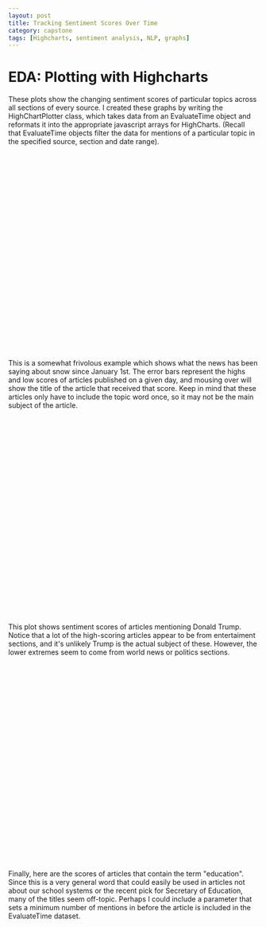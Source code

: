 ```yaml
---
layout: post
title: Tracking Sentiment Scores Over Time
category: capstone
tags: [Highcharts, sentiment analysis, NLP, graphs]
---
```

# EDA: Plotting with Highcharts

These plots show the changing sentiment scores of particular topics across all sections of every source. I created these graphs by writing the HighChartPlotter class, which takes data from an EvaluateTime object and reformats it into the appropriate javascript arrays for HighCharts. (Recall that EvaluateTime objects filter the data for mentions of a particular topic in the specified source, section and date range).

<script src="https://code.highcharts.com/highcharts.js"></script>
<script src="https://code.highcharts.com/highcharts-more.js"></script>
<script src="https://code.highcharts.com/modules/exporting.js"></script>

<div id="snow-sent-container" style="height: 400px; margin: auto; min-width: 400px; max-width: 600px"></div>


<script>
Highcharts.chart('snow-sent-container', {
  chart: {
    zoomType: 'x',
  },
  title: {
    text: 'Sentiment Score of Articles Containing "Snow"'
  },
  xAxis: [{
    type: 'datetime',
    title: {
      text: 'date',
      scalable: false
    }
  }],
  yAxis: {
    labels: {
      format: '{value}'
    },
    title: {
      text: 'Sentiment Scores'
    }
  },

  tooltip: {
    shared: false
  },
  series: [{
      "data": [
        [1484784000000, -0.014893484480660248],
        [1485475200000, 0.014371672502919777],
        [1485561600000, 0.0026270013166849659],
        [1485734400000, -0.0073898442224183966],
        [1485820800000, 0.0022959841115190831],
        [1485907200000, -0.0053017946320986237],
        [1486080000000, -0.00061089102328844335],
        [1486166400000, 0.0067917211135855573],
        [1486252800000, -0.0082626099072710645],
        [1486339200000, -0.0073095420507190033],
        [1486425600000, 0.0077615154717657897],
        [1486512000000, 0.004258487094170974],
        [1486598400000, 0.00022660012279252835],
        [1486684800000, 0.0030613481044298617]
      ],
      "type": "spline",
      "name": "Mean Score",
      "marker": false
    },{"name": "How Some Frolicking Fish Got Stuck in a Moment", "color": "#FF0000", "data": [[1484784000000, -0.014893484480660248]], "tooltip": {"pointFormat": "{point.y}"}, "marker": {"color": "#FF0000", "symbol": "circle", "enabled": true}, "type": "scatter", "showInLegend": false}, {"name": "How Do You Sell a Work of Art Built Into the Earth?", "color": "#FF0000", "data": [[1485475200000, 0.014371672502919777]], "tooltip": {"pointFormat": "{point.y}"}, "marker": {"color": "#FF0000", "symbol": "circle", "enabled": true}, "type": "scatter", "showInLegend": false}, {"name": "In Americas Heartland, Discussing Climate Change Without Saying Climate Change", "color": "#FF0000", "data": [[1485561600000, 0.002627001316684966]], "tooltip": {"pointFormat": "{point.y}"}, "marker": {"color": "#FF0000", "symbol": "circle", "enabled": true}, "type": "scatter", "showInLegend": false}, {"name": "Ice That Sparkles Like Diamonds Washes Onto Japanese Shores", "color": "#FF0000", "data": [[1485734400000, 0.01138116989617622]], "tooltip": {"pointFormat": "{point.y}"}, "marker": {"color": "#FF0000", "symbol": "circle", "enabled": true}, "type": "scatter", "showInLegend": false}, {"name": "The Image of Time", "color": "#FF0000", "data": [[1485820800000, 0.009198599732897583]], "tooltip": {"pointFormat": "{point.y}"}, "marker": {"color": "#FF0000", "symbol": "circle", "enabled": true}, "type": "scatter", "showInLegend": false}, {"name": "Fish can\'t talk, so they pee instead ", "color": "#FF0000", "data": [[1485907200000, -0.003725365527355257]], "tooltip": {"pointFormat": "{point.y}"}, "marker": {"color": "#FF0000", "symbol": "circle", "enabled": true}, "type": "scatter", "showInLegend": false}, {"name": "9 cooking projects that will please a crowd  or just you", "color": "#FF0000", "data": [[1486080000000, 0.012756601627775097]], "tooltip": {"pointFormat": "{point.y}"}, "marker": {"color": "#FF0000", "symbol": "circle", "enabled": true}, "type": "scatter", "showInLegend": false}, {"name": "What Happens When a Rape Goes Unreported", "color": "#FF0000", "data": [[1486166400000, 0.006791721113585557]], "tooltip": {"pointFormat": "{point.y}"}, "marker": {"color": "#FF0000", "symbol": "circle", "enabled": true}, "type": "scatter", "showInLegend": false}, {"name": "How to make frothy cocktails without the egg: Use chickpea water.", "color": "#FF0000", "data": [[1486252800000, 0.007134298527332862]], "tooltip": {"pointFormat": "{point.y}"}, "marker": {"color": "#FF0000", "symbol": "circle", "enabled": true}, "type": "scatter", "showInLegend": false}, {"name": "The music man: Josh Bell at mid-career", "color": "#FF0000", "data": [[1486339200000, 0.014871492557912569]], "tooltip": {"pointFormat": "{point.y}"}, "marker": {"color": "#FF0000", "symbol": "circle", "enabled": true}, "type": "scatter", "showInLegend": false}, {"name": "Fashion vs. Winter: Who Wins?", "color": "#FF0000", "data": [[1486425600000, 0.034112602141448296]], "tooltip": {"pointFormat": "{point.y}"}, "marker": {"color": "#FF0000", "symbol": "circle", "enabled": true}, "type": "scatter", "showInLegend": false}, {"name": "Spring will be here soon. Enjoy the last days of winter stillness in the garden.", "color": "#FF0000", "data": [[1486512000000, 0.025999163239962195]], "tooltip": {"pointFormat": "{point.y}"}, "marker": {"color": "#FF0000", "symbol": "circle", "enabled": true}, "type": "scatter", "showInLegend": false}, {"name": "The Colorado Historic Hot Springs Loop makes it easy to plan a visit  and a long soak", "color": "#FF0000", "data": [[1486598400000, 0.014185168128377768]], "tooltip": {"pointFormat": "{point.y}"}, "marker": {"color": "#FF0000", "symbol": "circle", "enabled": true}, "type": "scatter", "showInLegend": false}, {"name": "Kate Spade playful, Klein political at NY Fashion Week", "color": "#FF0000", "data": [[1486684800000, 0.01763206673250885]], "tooltip": {"pointFormat": "{point.y}"}, "marker": {"color": "#FF0000", "symbol": "circle", "enabled": true}, "type": "scatter", "showInLegend": false},
    {"name": "How Some Frolicking Fish Got Stuck in a Moment", "color": "#FF0000", "data": [[1484784000000, -0.014893484480660248]], "tooltip": {"pointFormat": "{point.y}"}, "marker": {"color": "#FF0000", "symbol": "circle", "enabled": true}, "type": "scatter", "showInLegend": false}, {"name": "How Do You Sell a Work of Art Built Into the Earth?", "color": "#FF0000", "data": [[1485475200000, 0.014371672502919777]], "tooltip": {"pointFormat": "{point.y}"}, "marker": {"color": "#FF0000", "symbol": "circle", "enabled": true}, "type": "scatter", "showInLegend": false}, {"name": "In Americas Heartland, Discussing Climate Change Without Saying Climate Change", "color": "#FF0000", "data": [[1485561600000, 0.002627001316684966]], "tooltip": {"pointFormat": "{point.y}"}, "marker": {"color": "#FF0000", "symbol": "circle", "enabled": true}, "type": "scatter", "showInLegend": false}, {"name": "Ollie, a Standoffish Bobcat, Is Missing From the National Zoo", "color": "#FF0000", "data": [[1485734400000, -0.026309530234651497]], "tooltip": {"pointFormat": "{point.y}"}, "marker": {"color": "#FF0000", "symbol": "circle", "enabled": true}, "type": "scatter", "showInLegend": false}, {"name": "Refugees Welcome. Volunteers Embrace Congolese Family in the Hudson Valley.", "color": "#FF0000", "data": [[1485820800000, -0.004925308079183126]], "tooltip": {"pointFormat": "{point.y}"}, "marker": {"color": "#FF0000", "symbol": "circle", "enabled": true}, "type": "scatter", "showInLegend": false}, {"name": "Pilgrim Nuclear Plants Neighbors Confront Regulators Over Safety", "color": "#FF0000", "data": [[1485907200000, -0.00687822373684199]], "tooltip": {"pointFormat": "{point.y}"}, "marker": {"color": "#FF0000", "symbol": "circle", "enabled": true}, "type": "scatter", "showInLegend": false}, {"name": "Everything is destroyed: A deadly surge of violence strikes eastern Ukraine", "color": "#FF0000", "data": [[1486080000000, -0.010946335938731242]], "tooltip": {"pointFormat": "{point.y}"}, "marker": {"color": "#FF0000", "symbol": "circle", "enabled": true}, "type": "scatter", "showInLegend": false}, {"name": "What Happens When a Rape Goes Unreported", "color": "#FF0000", "data": [[1486166400000, 0.006791721113585557]], "tooltip": {"pointFormat": "{point.y}"}, "marker": {"color": "#FF0000", "symbol": "circle", "enabled": true}, "type": "scatter", "showInLegend": false}, {"name": "100 dead as heavy snow burdens Afghanistan", "color": "#FF0000", "data": [[1486252800000, -0.02604361980140777]], "tooltip": {"pointFormat": "{point.y}"}, "marker": {"color": "#FF0000", "symbol": "circle", "enabled": true}, "type": "scatter", "showInLegend": false}, {"name": "U.N. says civilian toll in Afghanistan higher than ever", "color": "#FF0000", "data": [[1486339200000, -0.023722893072320554]], "tooltip": {"pointFormat": "{point.y}"}, "marker": {"color": "#FF0000", "symbol": "circle", "enabled": true}, "type": "scatter", "showInLegend": false}, {"name": "Waiting for New Lives: 2 Refugees Long Journeys to the U.S.", "color": "#FF0000", "data": [[1486425600000, -0.005602353734814484]], "tooltip": {"pointFormat": "{point.y}"}, "marker": {"color": "#FF0000", "symbol": "circle", "enabled": true}, "type": "scatter", "showInLegend": false}, {"name": "Gunmen kill 6 Red Cross staffers in northern Afghanistan; 2 others missing", "color": "#FF0000", "data": [[1486512000000, -0.012869348511960484]], "tooltip": {"pointFormat": "{point.y}"}, "marker": {"color": "#FF0000", "symbol": "circle", "enabled": true}, "type": "scatter", "showInLegend": false}, {"name": "Winter Storm Hits the Northeast", "color": "#FF0000", "data": [[1486598400000, -0.017784226933338584]], "tooltip": {"pointFormat": "{point.y}"}, "marker": {"color": "#FF0000", "symbol": "circle", "enabled": true}, "type": "scatter", "showInLegend": false}, {"name": "Jos Mara Olazbal to Make Champions Tour Debut After Painful Absence", "color": "#FF0000", "data": [[1486684800000, -0.00934960715090244]], "tooltip": {"pointFormat": "{point.y}"}, "marker": {"color": "#FF0000", "symbol": "circle", "enabled": true}, "type": "scatter", "showInLegend": false},
    {
      "whiskerLength": 0,
      "name": "Range",
      "color": "#FF0000",
      "data": [
        [1484784000000, -0.014893484480660248, -0.014893484480660248],
        [1485475200000, 0.014371672502919777, 0.014371672502919777],
        [1485561600000, 0.002627001316684966, 0.002627001316684966],
        [1485734400000, -0.026309530234651497, 0.01138116989617622],
        [1485820800000, -0.004925308079183126, 0.009198599732897583],
        [1485907200000, -0.00687822373684199, -0.003725365527355257],
        [1486080000000, -0.010946335938731242, 0.012756601627775097],
        [1486166400000, 0.006791721113585557, 0.006791721113585557],
        [1486252800000, -0.02604361980140777, 0.007134298527332862],
        [1486339200000, -0.023722893072320554, 0.014871492557912569],
        [1486425600000, -0.005602353734814484, 0.034112602141448296],
        [1486512000000, -0.012869348511960484, 0.025999163239962195],
        [1486598400000, -0.017784226933338584, 0.014185168128377768],
        [1486684800000, -0.00934960715090244, 0.01763206673250885]
      ],
      "stemWidth": 3,
      "type": "errorbar"
    }

  ]
});

</script>

This is a somewhat frivolous example which shows what the news has been saying about snow since January 1st. The error bars represent the highs and low scores of articles published on a given day, and mousing over will show the title of the article that received that score. Keep in mind that these articles only have to include the topic word once, so it may not be the main subject of the article.

<script src="https://code.highcharts.com/highcharts.js"></script>
<script src="https://code.highcharts.com/highcharts-more.js"></script>
<script src="https://code.highcharts.com/modules/exporting.js"></script>

<div id="trump-sent-container" style="height: 400px; margin: auto; min-width: 400px; max-width: 600px"></div>

<script>
Highcharts.chart('trump-sent-container', {
  chart: {
    zoomType: 'x',
  },
  title: {
    text: 'Sentiment Score of Articles Containing "Trump"'
  },
  xAxis: [{
    type: 'datetime',
    title: {
      text: 'date',
      scalable: false
    }
  }],
  yAxis: {
    labels: {
      format: '{value}'
    },
    title: {
      text: 'Sentiment Scores'
    }
  },

  tooltip: {
    shared: false
  },
  series: [{"data": [[1485475200000, 0.023063041413510885], [1485561600000, -0.0055888593092359891], [1485734400000, 0.0031719618505281332], [1485907200000, -0.00061885014550049761], [1485993600000, -0.0010072711867790331], [1486080000000, -0.0017992031560371661], [1486166400000, 0.0029273999453405227], [1486339200000, 0.009025177614705308], [1486425600000, 0.036303381447476191], [1486512000000, -0.0073369899113321316], [1486598400000, -0.00037005877552683756], [1486684800000, 0.0030706747255266065]], "type": "spline", "name": "Mean Score"},
  {"whiskerLength": 0, "name": "Range", "color": "#FF0000", "data": [[1485475200000, 0.023063041413510885, 0.023063041413510885], [1485561600000, -0.005588859309235989, -0.005588859309235989], [1485734400000, 0.0031719618505281332, 0.0031719618505281332], [1485907200000, -0.0015403562201658145, 0.00030265592916481934], [1485993600000, -0.004936507695734365, 0.0029219653221762986], [1486080000000, -0.011589743723248376, 0.016534077193947283], [1486166400000, 0.0029273999453405227, 0.0029273999453405227], [1486339200000, 0.0010537386999811187, 0.017472051234211774], [1486425600000, 0.017612753155090928, 0.05499400973986146], [1486512000000, -0.024802957642612474, 0.018467978294525185], [1486598400000, -0.008089031811927291, 0.0066306618367716], [1486684800000, -0.023066126521418748, 0.02920747597247196]], "stemWidth": 3, "type": "errorbar"},
  {"name": "Warning to Retirees Who Take Up Music: The Cat May Flee the Room", "color": "#FF0000", "data": [[1485475200000, 0.023063041413510885]], "tooltip": {"pointFormat": "{point.y}"}, "marker": {"color": "#FF0000", "symbol": "circle", "enabled": true}, "type": "scatter", "showInLegend": false}, {"name": "Donald Trumps Muslim Ban Is Cowardly and Dangerous", "color": "#FF0000", "data": [[1485561600000, -0.005588859309235989]], "tooltip": {"pointFormat": "{point.y}"}, "marker": {"color": "#FF0000", "symbol": "circle", "enabled": true}, "type": "scatter", "showInLegend": false}, {"name": "Building a Wall of Ignorance", "color": "#FF0000", "data": [[1485734400000, 0.0031719618505281332]], "tooltip": {"pointFormat": "{point.y}"}, "marker": {"color": "#FF0000", "symbol": "circle", "enabled": true}, "type": "scatter", "showInLegend": false}, {"name": "Democrats Strategic Choice: How Aggressive to Be on Gorsuch?", "color": "#FF0000", "data": [[1485907200000, -0.0015403562201658145]], "tooltip": {"pointFormat": "{point.y}"}, "marker": {"color": "#FF0000", "symbol": "circle", "enabled": true}, "type": "scatter", "showInLegend": false}, {"name": "Anarchists Respond to Trumps Inauguration, by Any Means Necessary", "color": "#FF0000", "data": [[1485993600000, -0.004936507695734365]], "tooltip": {"pointFormat": "{point.y}"}, "marker": {"color": "#FF0000", "symbol": "circle", "enabled": true}, "type": "scatter", "showInLegend": false}, {"name": "Videos U.S. Seized in Yemen Raid Appear to Show Nothing New", "color": "#FF0000", "data": [[1486080000000, -0.011589743723248376]], "tooltip": {"pointFormat": "{point.y}"}, "marker": {"color": "#FF0000", "symbol": "circle", "enabled": true}, "type": "scatter", "showInLegend": false}, {"name": "Hamilton cast will deliver powerful message at Super Bowl in song they sing", "color": "#FF0000", "data": [[1486166400000, 0.0029273999453405227]], "tooltip": {"pointFormat": "{point.y}"}, "marker": {"color": "#FF0000", "symbol": "circle", "enabled": true}, "type": "scatter", "showInLegend": false}, {"name": "Maryland basketball eager for quick redemption after disheartening loss", "color": "#FF0000", "data": [[1486339200000, 0.0010537386999811187]], "tooltip": {"pointFormat": "{point.y}"}, "marker": {"color": "#FF0000", "symbol": "circle", "enabled": true}, "type": "scatter", "showInLegend": false}, {"name": "Olneys big Sweeney Todd makes a stab at greatness, and falls just shy", "color": "#FF0000", "data": [[1486425600000, 0.017612753155090928]], "tooltip": {"pointFormat": "{point.y}"}, "marker": {"color": "#FF0000", "symbol": "circle", "enabled": true}, "type": "scatter", "showInLegend": false}, {"name": "Shouldnt Israel Care About Anti-Semitism?", "color": "#FF0000", "data": [[1486512000000, -0.024802957642612474]], "tooltip": {"pointFormat": "{point.y}"}, "marker": {"color": "#FF0000", "symbol": "circle", "enabled": true}, "type": "scatter", "showInLegend": false}, {"name": "Trumps immigration policies make me fear for my patients", "color": "#FF0000", "data": [[1486598400000, -0.008089031811927291]], "tooltip": {"pointFormat": "{point.y}"}, "marker": {"color": "#FF0000", "symbol": "circle", "enabled": true}, "type": "scatter", "showInLegend": false}, {"name": "Am I Imagining This?", "color": "#FF0000", "data": [[1486684800000, -0.023066126521418748]], "tooltip": {"pointFormat": "{point.y}"}, "marker": {"color": "#FF0000", "symbol": "circle", "enabled": true}, "type": "scatter", "showInLegend": false},
  {"name": "Warning to Retirees Who Take Up Music: The Cat May Flee the Room", "color": "#FF0000", "data": [[1485475200000, 0.023063041413510885]], "tooltip": {"pointFormat": "{point.y}"}, "marker": {"color": "#FF0000", "symbol": "circle", "enabled": true}, "type": "scatter", "showInLegend": false}, {"name": "Donald Trumps Muslim Ban Is Cowardly and Dangerous", "color": "#FF0000", "data": [[1485561600000, -0.005588859309235989]], "tooltip": {"pointFormat": "{point.y}"}, "marker": {"color": "#FF0000", "symbol": "circle", "enabled": true}, "type": "scatter", "showInLegend": false}, {"name": "Building a Wall of Ignorance", "color": "#FF0000", "data": [[1485734400000, 0.0031719618505281332]], "tooltip": {"pointFormat": "{point.y}"}, "marker": {"color": "#FF0000", "symbol": "circle", "enabled": true}, "type": "scatter", "showInLegend": false}, {"name": "Trump Says Go Nuclear as Democrats Gird for Gorsuch Fight", "color": "#FF0000", "data": [[1485907200000, 0.00030265592916481934]], "tooltip": {"pointFormat": "{point.y}"}, "marker": {"color": "#FF0000", "symbol": "circle", "enabled": true}, "type": "scatter", "showInLegend": false}, {"name": "A Malaysian Trilogy", "color": "#FF0000", "data": [[1485993600000, 0.0029219653221762986]], "tooltip": {"pointFormat": "{point.y}"}, "marker": {"color": "#FF0000", "symbol": "circle", "enabled": true}, "type": "scatter", "showInLegend": false}, {"name": "The Districts jazz scene is all over the place. Is Luke Stewart holding it together?", "color": "#FF0000", "data": [[1486080000000, 0.016534077193947283]], "tooltip": {"pointFormat": "{point.y}"}, "marker": {"color": "#FF0000", "symbol": "circle", "enabled": true}, "type": "scatter", "showInLegend": false}, {"name": "Hamilton cast will deliver powerful message at Super Bowl in song they sing", "color": "#FF0000", "data": [[1486166400000, 0.0029273999453405227]], "tooltip": {"pointFormat": "{point.y}"}, "marker": {"color": "#FF0000", "symbol": "circle", "enabled": true}, "type": "scatter", "showInLegend": false}, {"name": "Rethinking Our Patriotism", "color": "#FF0000", "data": [[1486339200000, 0.017472051234211774]], "tooltip": {"pointFormat": "{point.y}"}, "marker": {"color": "#FF0000", "symbol": "circle", "enabled": true}, "type": "scatter", "showInLegend": false}, {"name": "Better sex, better health, more money: What men really get out of marriage ", "color": "#FF0000", "data": [[1486425600000, 0.05499400973986146]], "tooltip": {"pointFormat": "{point.y}"}, "marker": {"color": "#FF0000", "symbol": "circle", "enabled": true}, "type": "scatter", "showInLegend": false}, {"name": "Where Have You Gone, Angelina Jolie? Celebrities Vanish From Fashions Front Row", "color": "#FF0000", "data": [[1486512000000, 0.018467978294525185]], "tooltip": {"pointFormat": "{point.y}"}, "marker": {"color": "#FF0000", "symbol": "circle", "enabled": true}, "type": "scatter", "showInLegend": false}, {"name": "DC Theater Friday: Caroline and Sweeney lift their voices", "color": "#FF0000", "data": [[1486598400000, 0.0066306618367716]], "tooltip": {"pointFormat": "{point.y}"}, "marker": {"color": "#FF0000", "symbol": "circle", "enabled": true}, "type": "scatter", "showInLegend": false}, {"name": "Latin Jazz is Booming. Look Beyond the Grammys to Find It.", "color": "#FF0000", "data": [[1486684800000, 0.02920747597247196]], "tooltip": {"pointFormat": "{point.y}"}, "marker": {"color": "#FF0000", "symbol": "circle", "enabled": true}, "type": "scatter", "showInLegend": false}

  ]
});
</script>

This plot shows sentiment scores of articles mentioning Donald Trump. Notice that a lot of the high-scoring articles appear to be from entertaiment sections, and it's unlikely Trump is the actual subject of these. However, the lower extremes seem to come from world news or politics sections.

<script src="https://code.highcharts.com/highcharts.js"></script>
<script src="https://code.highcharts.com/highcharts-more.js"></script>
<script src="https://code.highcharts.com/modules/exporting.js"></script>

<div id="education-sent-container" style="height: 400px; margin: auto; min-width: 400px; max-width: 600px"></div>

<script>
Highcharts.chart('education-sent-container', {
  chart: {
    zoomType: 'x',
  },
  title: {
    text: 'Sentiment Score of Articles Containing "Education"'
  },
  xAxis: [{
    type: 'datetime',
    title: {
      text: 'date',
      scalable: false
    }
  }],
  yAxis: {
    labels: {
      format: '{value}'
    },
    title: {
      text: 'Sentiment Scores'
    }
  },

  tooltip: {
    shared: false
  },
  series: [{"data": [[1483920000000, 0.00356272085255046], [1484092800000, 0.0078770409324142188], [1484179200000, 0.010672604961544202], [1484265600000, 0.0096381854149205047], [1484611200000, 0.00089692887829575141], [1484697600000, 0.013167626384735861], [1484784000000, -0.0051036394410852795], [1485129600000, 0.0052538974876376442], [1485216000000, 0.0046037287739159856], [1485302400000, 0.010890824589081445], [1485388800000, 0.0045382256209400571], [1485475200000, 0.0058396246876289562], [1485561600000, 0.0038935978705482584], [1485648000000, -0.016468277357170536], [1485734400000, 0.0057975170089988306], [1485820800000, 0.012168237164162335], [1485907200000, 0.004530157866342267], [1485993600000, 0.0043637034786368819], [1486080000000, 0.004252894095724628], [1486166400000, 0.001809335666043115], [1486252800000, 0.00068309907313841335], [1486339200000, 0.0032124376973448237], [1486425600000, 0.0053405402230246044], [1486512000000, -6.4711367291217688e-05], [1486598400000, 0.0042220782811166315], [1486684800000, 0.0046703368758777234]], "type": "spline", "name": "Mean Score"},
  {"whiskerLength": 0, "name": "Range", "color": "#FF0000", "data": [[1483920000000, 0.00356272085255046, 0.00356272085255046], [1484092800000, 0.003922212147318227, 0.015544990263524886], [1484179200000, -0.00316513079969771, 0.020667792098351255], [1484265600000, 0.009638185414920505, 0.009638185414920505], [1484611200000, 0.0008969288782957514, 0.0008969288782957514], [1484697600000, 0.010514269765475332, 0.01582098300399639], [1484784000000, -0.008216043652207437, -0.001991235229963123], [1485129600000, 0.005253897487637644, 0.005253897487637644], [1485216000000, -0.006876569299007019, 0.012774025820180963], [1485302400000, 0.010890824589081445, 0.010890824589081445], [1485388800000, -2.0806240051502226e-05, 0.009282990923769491], [1485475200000, -0.010206364367436507, 0.023363411272694937], [1485561600000, -0.008611162448453159, 0.01340415935010486], [1485648000000, -0.01865993368656773, -0.008474444185502226], [1485734400000, -0.00442851212940499, 0.01923076781043131], [1485820800000, -0.0009249105967449928, 0.04326670335292343], [1485907200000, -0.0049622828011583, 0.021054953967588108], [1485993600000, -0.01807683527218207, 0.020994164185762883], [1486080000000, -0.00997759842123625, 0.027802701864794815], [1486166400000, -0.01146526850801208, 0.028815979150469104], [1486252800000, -0.017262475527753857, 0.011054073569087029], [1486339200000, -0.007615641292200911, 0.02289564666473927], [1486425600000, -0.031184841254346406, 0.0396643728080506], [1486512000000, -0.018539590927724153, 0.024992360882460197], [1486598400000, -0.017570143039539295, 0.021190172528031702], [1486684800000, -0.0222605411470378, 0.02920747597247196]], "stemWidth": 3, "type": "errorbar"},
  {"name": "Betsy DeVos, Trumps Education Pick, Plays Hardball With Her Wealth", "color": "#FF0000", "data": [[1483920000000, 0.00356272085255046]], "tooltip": {"pointFormat": "{point.y}"}, "marker": {"color": "#FF0000", "symbol": "circle", "enabled": true}, "type": "scatter", "showInLegend": false}, {"name": "For Young Entrepreneurs, College Debts Can Snuff Out Start-Up Hopes", "color": "#FF0000", "data": [[1484092800000, 0.003922212147318227]], "tooltip": {"pointFormat": "{point.y}"}, "marker": {"color": "#FF0000", "symbol": "circle", "enabled": true}, "type": "scatter", "showInLegend": false}, {"name": "Trumps Pick for Education Could Face Unusually Stiff Resistance", "color": "#FF0000", "data": [[1484179200000, -0.00316513079969771]], "tooltip": {"pointFormat": "{point.y}"}, "marker": {"color": "#FF0000", "symbol": "circle", "enabled": true}, "type": "scatter", "showInLegend": false}, {"name": "Programs That Are Predatory: Its Not Just at For-Profit Colleges", "color": "#FF0000", "data": [[1484265600000, 0.009638185414920505]], "tooltip": {"pointFormat": "{point.y}"}, "marker": {"color": "#FF0000", "symbol": "circle", "enabled": true}, "type": "scatter", "showInLegend": false}, {"name": "Betsy DeVoss Education Hearing Erupts Into Partisan Debate", "color": "#FF0000", "data": [[1484611200000, 0.0008969288782957514]], "tooltip": {"pointFormat": "{point.y}"}, "marker": {"color": "#FF0000", "symbol": "circle", "enabled": true}, "type": "scatter", "showInLegend": false}, {"name": "Lois Dickson Rice, Trailblazing Executive Behind Pell Grants, Dies at 83", "color": "#FF0000", "data": [[1484697600000, 0.010514269765475332]], "tooltip": {"pointFormat": "{point.y}"}, "marker": {"color": "#FF0000", "symbol": "circle", "enabled": true}, "type": "scatter", "showInLegend": false}, {"name": "For-Profit Law School Is Cut Off From Federal Student Loans", "color": "#FF0000", "data": [[1484784000000, -0.008216043652207437]], "tooltip": {"pointFormat": "{point.y}"}, "marker": {"color": "#FF0000", "symbol": "circle", "enabled": true}, "type": "scatter", "showInLegend": false}, {"name": "Texas Teacher Shouldnt Be Punished for Marijuana Use in Colorado, Judge Says", "color": "#FF0000", "data": [[1485129600000, 0.005253897487637644]], "tooltip": {"pointFormat": "{point.y}"}, "marker": {"color": "#FF0000", "symbol": "circle", "enabled": true}, "type": "scatter", "showInLegend": false}, {"name": "When Campus Rapists Are Repeat Offenders", "color": "#FF0000", "data": [[1485216000000, -0.006876569299007019]], "tooltip": {"pointFormat": "{point.y}"}, "marker": {"color": "#FF0000", "symbol": "circle", "enabled": true}, "type": "scatter", "showInLegend": false}, {"name": "If Sugar Is Harmless, Prove It", "color": "#FF0000", "data": [[1485302400000, 0.010890824589081445]], "tooltip": {"pointFormat": "{point.y}"}, "marker": {"color": "#FF0000", "symbol": "circle", "enabled": true}, "type": "scatter", "showInLegend": false}, {"name": "In a Corner, President Enrique Pea Nieto of Mexico Punches Back", "color": "#FF0000", "data": [[1485388800000, -2.0806240051502226e-05]], "tooltip": {"pointFormat": "{point.y}"}, "marker": {"color": "#FF0000", "symbol": "circle", "enabled": true}, "type": "scatter", "showInLegend": false}, {"name": "Gary Lineker, Soccer Hero, Dips a Toe Into Post-Brexit British Politics", "color": "#FF0000", "data": [[1485475200000, -0.010206364367436507]], "tooltip": {"pointFormat": "{point.y}"}, "marker": {"color": "#FF0000", "symbol": "circle", "enabled": true}, "type": "scatter", "showInLegend": false}, {"name": "Trumps Immigration Ban Draws Deep Anger and Muted Praise", "color": "#FF0000", "data": [[1485561600000, -0.008611162448453159]], "tooltip": {"pointFormat": "{point.y}"}, "marker": {"color": "#FF0000", "symbol": "circle", "enabled": true}, "type": "scatter", "showInLegend": false}, {"name": "Under Taliban Siege, a Doctors Trial by Fire", "color": "#FF0000", "data": [[1485648000000, -0.01865993368656773]], "tooltip": {"pointFormat": "{point.y}"}, "marker": {"color": "#FF0000", "symbol": "circle", "enabled": true}, "type": "scatter", "showInLegend": false}, {"name": "A Trade Deficit Isnt Failure", "color": "#FF0000", "data": [[1485734400000, -0.00442851212940499]], "tooltip": {"pointFormat": "{point.y}"}, "marker": {"color": "#FF0000", "symbol": "circle", "enabled": true}, "type": "scatter", "showInLegend": false}, {"name": "Colleges Discover the Rural Student", "color": "#FF0000", "data": [[1485820800000, -0.0009249105967449928]], "tooltip": {"pointFormat": "{point.y}"}, "marker": {"color": "#FF0000", "symbol": "circle", "enabled": true}, "type": "scatter", "showInLegend": false}, {"name": "Israel Approves Another Wave of West Bank Settlement Construction", "color": "#FF0000", "data": [[1485907200000, -0.0049622828011583]], "tooltip": {"pointFormat": "{point.y}"}, "marker": {"color": "#FF0000", "symbol": "circle", "enabled": true}, "type": "scatter", "showInLegend": false}, {"name": "An Apology to Muslims for President Trump", "color": "#FF0000", "data": [[1485993600000, -0.01807683527218207]], "tooltip": {"pointFormat": "{point.y}"}, "marker": {"color": "#FF0000", "symbol": "circle", "enabled": true}, "type": "scatter", "showInLegend": false}, {"name": "Iranians have studied in U.S. universities for decades. Trumps ban has left many stranded.", "color": "#FF0000", "data": [[1486080000000, -0.00997759842123625]], "tooltip": {"pointFormat": "{point.y}"}, "marker": {"color": "#FF0000", "symbol": "circle", "enabled": true}, "type": "scatter", "showInLegend": false}, {"name": "State Dept. reverses visa revocations, allows barred travelers to enter U.S.", "color": "#FF0000", "data": [[1486166400000, -0.01146526850801208]], "tooltip": {"pointFormat": "{point.y}"}, "marker": {"color": "#FF0000", "symbol": "circle", "enabled": true}, "type": "scatter", "showInLegend": false}, {"name": "A Small Ohio Town Clamors to Curb Aggressive Policing", "color": "#FF0000", "data": [[1486252800000, -0.017262475527753857]], "tooltip": {"pointFormat": "{point.y}"}, "marker": {"color": "#FF0000", "symbol": "circle", "enabled": true}, "type": "scatter", "showInLegend": false}, {"name": "Opposition to Trump travel ban grows as key court decision looms", "color": "#FF0000", "data": [[1486339200000, -0.007615641292200911]], "tooltip": {"pointFormat": "{point.y}"}, "marker": {"color": "#FF0000", "symbol": "circle", "enabled": true}, "type": "scatter", "showInLegend": false}, {"name": "Hemmer Asks Conway What Trump Meant About Media Not Reporting Terror Attacks | Fox News Insider", "color": "#FF0000", "data": [[1486425600000, -0.031184841254346406]], "tooltip": {"pointFormat": "{point.y}"}, "marker": {"color": "#FF0000", "symbol": "circle", "enabled": true}, "type": "scatter", "showInLegend": false}, {"name": "Once-reviled scavenger bird now the pride of its Indian home", "color": "#FF0000", "data": [[1486512000000, -0.018539590927724153]], "tooltip": {"pointFormat": "{point.y}"}, "marker": {"color": "#FF0000", "symbol": "circle", "enabled": true}, "type": "scatter", "showInLegend": false}, {"name": "Ask Amy: Parents worry about daughters college drinking", "color": "#FF0000", "data": [[1486598400000, -0.017570143039539295]], "tooltip": {"pointFormat": "{point.y}"}, "marker": {"color": "#FF0000", "symbol": "circle", "enabled": true}, "type": "scatter", "showInLegend": false}, {"name": "Roommates Wanted. Trump Supporters Need Not Apply.", "color": "#FF0000", "data": [[1486684800000, -0.0222605411470378]], "tooltip": {"pointFormat": "{point.y}"}, "marker": {"color": "#FF0000", "symbol": "circle", "enabled": true}, "type": "scatter", "showInLegend": false},
  {"name": "Betsy DeVos, Trumps Education Pick, Plays Hardball With Her Wealth", "color": "#FF0000", "data": [[1483920000000, 0.00356272085255046]], "tooltip": {"pointFormat": "{point.y}"}, "marker": {"color": "#FF0000", "symbol": "circle", "enabled": true}, "type": "scatter", "showInLegend": false}, {"name": "Elizabeth Bradley, Global Health Expert, Will Be Vassars New President", "color": "#FF0000", "data": [[1484092800000, 0.015544990263524886]], "tooltip": {"pointFormat": "{point.y}"}, "marker": {"color": "#FF0000", "symbol": "circle", "enabled": true}, "type": "scatter", "showInLegend": false}, {"name": "$60,000 in Tuition, and My Son Wants to Become a Farmer?", "color": "#FF0000", "data": [[1484179200000, 0.020667792098351255]], "tooltip": {"pointFormat": "{point.y}"}, "marker": {"color": "#FF0000", "symbol": "circle", "enabled": true}, "type": "scatter", "showInLegend": false}, {"name": "Programs That Are Predatory: Its Not Just at For-Profit Colleges", "color": "#FF0000", "data": [[1484265600000, 0.009638185414920505]], "tooltip": {"pointFormat": "{point.y}"}, "marker": {"color": "#FF0000", "symbol": "circle", "enabled": true}, "type": "scatter", "showInLegend": false}, {"name": "Betsy DeVoss Education Hearing Erupts Into Partisan Debate", "color": "#FF0000", "data": [[1484611200000, 0.0008969288782957514]], "tooltip": {"pointFormat": "{point.y}"}, "marker": {"color": "#FF0000", "symbol": "circle", "enabled": true}, "type": "scatter", "showInLegend": false}, {"name": "Nominee Betsy DeVoss Knowledge of Education Basics Is Open to Criticism", "color": "#FF0000", "data": [[1484697600000, 0.01582098300399639]], "tooltip": {"pointFormat": "{point.y}"}, "marker": {"color": "#FF0000", "symbol": "circle", "enabled": true}, "type": "scatter", "showInLegend": false}, {"name": "In Navient Lawsuits, Unsettling Echoes of Past Lending Crisis", "color": "#FF0000", "data": [[1484784000000, -0.001991235229963123]], "tooltip": {"pointFormat": "{point.y}"}, "marker": {"color": "#FF0000", "symbol": "circle", "enabled": true}, "type": "scatter", "showInLegend": false}, {"name": "Texas Teacher Shouldnt Be Punished for Marijuana Use in Colorado, Judge Says", "color": "#FF0000", "data": [[1485129600000, 0.005253897487637644]], "tooltip": {"pointFormat": "{point.y}"}, "marker": {"color": "#FF0000", "symbol": "circle", "enabled": true}, "type": "scatter", "showInLegend": false}, {"name": "Harlem Schools Are Left to Fail as Those Not Far Away Thrive", "color": "#FF0000", "data": [[1485216000000, 0.012774025820180963]], "tooltip": {"pointFormat": "{point.y}"}, "marker": {"color": "#FF0000", "symbol": "circle", "enabled": true}, "type": "scatter", "showInLegend": false}, {"name": "If Sugar Is Harmless, Prove It", "color": "#FF0000", "data": [[1485302400000, 0.010890824589081445]], "tooltip": {"pointFormat": "{point.y}"}, "marker": {"color": "#FF0000", "symbol": "circle", "enabled": true}, "type": "scatter", "showInLegend": false}, {"name": "Mr. Trumps Gag Rule Will Harm Global Health", "color": "#FF0000", "data": [[1485388800000, 0.009282990923769491]], "tooltip": {"pointFormat": "{point.y}"}, "marker": {"color": "#FF0000", "symbol": "circle", "enabled": true}, "type": "scatter", "showInLegend": false}, {"name": "Gold and Gems: The Spring 2017 Jewelry Collections", "color": "#FF0000", "data": [[1485475200000, 0.023363411272694937]], "tooltip": {"pointFormat": "{point.y}"}, "marker": {"color": "#FF0000", "symbol": "circle", "enabled": true}, "type": "scatter", "showInLegend": false}, {"name": "College Success, for All", "color": "#FF0000", "data": [[1485561600000, 0.01340415935010486]], "tooltip": {"pointFormat": "{point.y}"}, "marker": {"color": "#FF0000", "symbol": "circle", "enabled": true}, "type": "scatter", "showInLegend": false}, {"name": "Visa Ban Leaves Artists in Limbo, and Institutions Perplexed", "color": "#FF0000", "data": [[1485648000000, -0.008474444185502226]], "tooltip": {"pointFormat": "{point.y}"}, "marker": {"color": "#FF0000", "symbol": "circle", "enabled": true}, "type": "scatter", "showInLegend": false}, {"name": "Hall of Fame Spot for Don Coryell Could Comfort Chargers Fans", "color": "#FF0000", "data": [[1485734400000, 0.01923076781043131]], "tooltip": {"pointFormat": "{point.y}"}, "marker": {"color": "#FF0000", "symbol": "circle", "enabled": true}, "type": "scatter", "showInLegend": false}, {"name": "Full Transcript and Video: Trump Picks Neil Gorsuch for Supreme Court", "color": "#FF0000", "data": [[1485820800000, 0.04326670335292343]], "tooltip": {"pointFormat": "{point.y}"}, "marker": {"color": "#FF0000", "symbol": "circle", "enabled": true}, "type": "scatter", "showInLegend": false}, {"name": "Runner-Up Didnt Make It to Supreme Court, but He Did Get to Altoona", "color": "#FF0000", "data": [[1485907200000, 0.021054953967588108]], "tooltip": {"pointFormat": "{point.y}"}, "marker": {"color": "#FF0000", "symbol": "circle", "enabled": true}, "type": "scatter", "showInLegend": false}, {"name": "Events for Children in NYC This Week", "color": "#FF0000", "data": [[1485993600000, 0.020994164185762883]], "tooltip": {"pointFormat": "{point.y}"}, "marker": {"color": "#FF0000", "symbol": "circle", "enabled": true}, "type": "scatter", "showInLegend": false}, {"name": "What Baroque Venice Can Teach Us About Modern Politics", "color": "#FF0000", "data": [[1486080000000, 0.027802701864794815]], "tooltip": {"pointFormat": "{point.y}"}, "marker": {"color": "#FF0000", "symbol": "circle", "enabled": true}, "type": "scatter", "showInLegend": false}, {"name": "How to Pick a Preschool in Less Than an Hour", "color": "#FF0000", "data": [[1486166400000, 0.028815979150469104]], "tooltip": {"pointFormat": "{point.y}"}, "marker": {"color": "#FF0000", "symbol": "circle", "enabled": true}, "type": "scatter", "showInLegend": false}, {"name": "Escapism Reigns in Super Bowl Commercials, but Politics Proves Inescapable", "color": "#FF0000", "data": [[1486252800000, 0.011054073569087029]], "tooltip": {"pointFormat": "{point.y}"}, "marker": {"color": "#FF0000", "symbol": "circle", "enabled": true}, "type": "scatter", "showInLegend": false}, {"name": "Kids who love birdwatching can let their hobby help scientists", "color": "#FF0000", "data": [[1486339200000, 0.02289564666473927]], "tooltip": {"pointFormat": "{point.y}"}, "marker": {"color": "#FF0000", "symbol": "circle", "enabled": true}, "type": "scatter", "showInLegend": false}, {"name": "Tom Price, a Bigger Problem Than Betsy DeVos", "color": "#FF0000", "data": [[1486425600000, 0.0396643728080506]], "tooltip": {"pointFormat": "{point.y}"}, "marker": {"color": "#FF0000", "symbol": "circle", "enabled": true}, "type": "scatter", "showInLegend": false}, {"name": "Students first: New Education Secretary Betsy DeVos seeks common ground", "color": "#FF0000", "data": [[1486512000000, 0.024992360882460197]], "tooltip": {"pointFormat": "{point.y}"}, "marker": {"color": "#FF0000", "symbol": "circle", "enabled": true}, "type": "scatter", "showInLegend": false}, {"name": "A Secret of Many Urban 20-Somethings: Their Parents Help With the Rent", "color": "#FF0000", "data": [[1486598400000, 0.021190172528031702]], "tooltip": {"pointFormat": "{point.y}"}, "marker": {"color": "#FF0000", "symbol": "circle", "enabled": true}, "type": "scatter", "showInLegend": false}, {"name": "Latin Jazz is Booming. Look Beyond the Grammys to Find It.", "color": "#FF0000", "data": [[1486684800000, 0.02920747597247196]], "tooltip": {"pointFormat": "{point.y}"}, "marker": {"color": "#FF0000", "symbol": "circle", "enabled": true}, "type": "scatter", "showInLegend": false}

  ]
});

</script>

Finally, here are the scores of articles that contain the term "education". Since this is a very general word that could easily be used in articles not about our school systems or the recent pick for Secretary of Education, many of the titles seem off-topic. Perhaps I could include a parameter that sets a minimum number of mentions in before the article is included in the EvaluateTime dataset.
